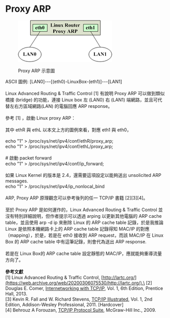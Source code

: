 # Proxy ARP

<figure><img src="../.gitbook/assets/image (8).png" alt=""><figcaption><p>Proxy ARP 示意圖</p></figcaption></figure>

ASCII 圖例: \[LAN0]---\[(eth0)-LinuxBox-(eth1)]---\[LAN1]\
\
Linux Advanced Routing & Traffic Control \[1] 有說明 Proxy ARP 可以做到類似橋接 (bridge) 的功能，連接 Linux box 左 (LAN0) 右 (LAN1) 端網路，並且可代替左右方區域網路(LAN) 的電腦回應 ARP response。\
\
參考 \[1] ，啟動 Linux proxy ARP：\
\
其中 ethR 與 ethL 以本文上方的圖例來看，對應 eth1 與 eth0，\
\
echo "1" > /proc/sys/net/ipv4/conf/ethR/proxy\_arp;\
echo "1" > /proc/sys/net/ipv4/conf/ethL/proxy\_arp;\
\
\# 啟動 packet forward\
echo "1" > /proc/sys/net/ipv4/conf/ip\_forward;\
\
如果 Linux Kernel 的版本是 2.4，還需要這項設定以能夠送出 unsolicited ARP messages.\
echo "1" > /proc/sys/net/ipv4/ip\_nonlocal\_bind\
\
ARP, Proxy ARP 原理觀念可以參考後列的任一 TCP/IP 書籍 \[2]\[3]\[4]。\
\
至於 Proxy ARP 是如何運作的，Linux Advanced Routing & Traffic Control 並沒有特別詳細說明，但作者提示可以透過 arping 以更新其他電腦的 ARP cache table，並且使用 arp -d ip 來刪除 Linux 的 ARP cache table 記錄，於是我推論 Linux 是依照本機網路卡上的 ARP cache table 記錄得知 MAC/IP 的對應（mapping），於是，若是在 eth0 接收到 ARP request，而該 MAC/IP 在 Linux Box 的 ARP cache table 中有這筆記錄，則會代為送出 ARP response.\
\
若是在 Linux Box的 ARP cache table 設定靜態的 MAC/IP，應就能夠重導流量方向了。\
\
**參考文獻**\
\[1] Linux Advanced Routing & Traffic Control, [http://lartc.org/](https://web.archive.org/web/20200306075530/http://lartc.org/).\
\[2] Douglas E. Comer, [Internetworking with TCP/IP](https://web.archive.org/web/20200306075530/http://www.amazon.com/gp/product/013608530X/ref=as\_li\_tf\_tl?ie=UTF8\&camp=1789\&creative=9325\&creativeASIN=013608530X\&linkCode=as2\&tag=apla0fb9-20), Vol. 1, 6th Edition, Prentice Hall, 2013.\
\[3] Kevin R. Fall and W. Richard Stevens, [TCP/IP Illustrated](https://web.archive.org/web/20200306075530/http://www.amazon.com/gp/product/0321336313/ref=as\_li\_tf\_tl?ie=UTF8\&camp=1789\&creative=9325\&creativeASIN=0321336313\&linkCode=as2\&tag=apla0fb9-20), Vol. 1, 2nd Edition, Addison-Wesley Professional, 2011. \[Hardcover]\
\[4] Behrouz A Forouzan, [TCP/IP Protocol Suite](https://web.archive.org/web/20200306075530/http://www.amazon.com/gp/product/0073376043/ref=as\_li\_tf\_tl?ie=UTF8\&camp=1789\&creative=9325\&creativeASIN=0073376043\&linkCode=as2\&tag=apla0fb9-20), McGraw-Hill Inc., 2009.
